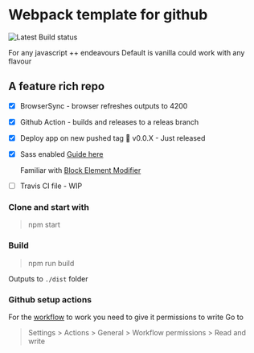 # Webpack template for github 

![Latest Build status](https://github.com/hgosansn/webpack_tmp777/actions/workflows/webpack.yml/badge.svg)

For any javascript ++ endeavours
Default is vanilla could work with any flavour

## A feature rich repo

 - [x] BrowserSync - browser refreshes outputs to 4200

 - [x] Github Action - builds and releases to a releas branch

 - [x] Deploy app on new pushed tag 📣 v0.0.X - Just released

 - [x] Sass enabled [Guide here](https://sass-lang.com/guide)

    Familiar with [Block Element Modifier](http://getbem.com/)

 - [ ] Travis CI file - WIP

### Clone and start with 

> npm start

### Build

> npm run build

Outputs to `./dist` folder

### Github setup actions

For the [workflow](.github/workflows/webpack.yml) to work you need to give it permissions to write
Go to

> Settings > Actions > General > Workflow permissions > Read and write
